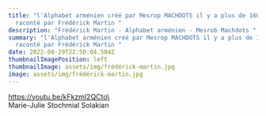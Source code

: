 ```yaml
---
title: "l'Alphabet arménien créé par Mesrop MACHDOTS il y a plus de 1600 ans
  raconté par Frédérick Martin "
description: "Frédérick Martin - Alphabet arménien - Mesrob Machdots "
summary: "l'Alphabet arménien créé par Mesrop MACHDOTS il y a plus de 1600 ans
  raconté par Frédérick Martin "
date: 2022-08-29T22:50:04.504Z
thumbnailImagePosition: left
thumbnailImage: assets/img/frédérick-martin.jpg
image: assets/img/frédérick-martin.jpg
---
```

https://youtu.be/kFkzmI2QCto\
\
Marie-Julie Stochmial Solakian